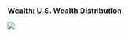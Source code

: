 ### Wealth: [U.S. Wealth Distribution](https://github.com/gilbertfontana/DataVisualization/tree/main/Wealth)
![](https://github.com/gilbertfontana/DataVisualization/blob/main/Wealth/Wealth.png)
